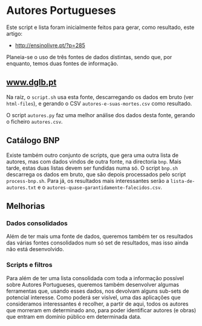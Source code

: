 Autores Portugueses
===================

Este script e lista foram inicialmente feitos para gerar, como resultado, este
artigo:
* http://ensinolivre.pt/?p=285

Planeia-se o uso de três fontes de dados distintas, sendo que, por enquanto,
temos duas fontes de informação.

## www.dglb.pt

Na raíz, o `script.sh` usa esta fonte, descarregando os dados em bruto (ver
`html-files`), e gerando o CSV `autores-e-suas-mortes.csv` como resultado.

O script `autores.py` faz uma melhor análise dos dados desta fonte, gerando o
ficheiro `autores.csv`.

## Catálogo BNP

Existe também outro conjunto de scripts, que gera uma outra lista de autores,
mas com dados vindos de outra fonte, na directoria `bnp`. Mais tarde, estas
duas listas devem ser fundidas numa só. O script `bnp.sh` descarrega os dados
em bruto, que são depois processados pelo script `process-bnp.sh`. Para já, os
resultados mais interessantes serão a `lista-de-autores.txt` e o
`autores-quase-garantidamente-falecidos.csv`.

## Melhorias

### Dados consolidados

Além de ter mais uma fonte de dados, queremos também ter os resultados das
várias fontes consolidados num só set de resultados, mas isso ainda não está
desenvolvido.

### Scripts e filtros

Para além de ter uma lista consolidada com toda a informação possível sobre
Autores Portugueses, queremos também desenvolver algumas ferramentas que,
usando esses dados, nos devolvam alguns sub-sets de potencial interesse. Como
poderá ser visível, uma das aplicações que consideramos interessantes é
recolher, a partir de aqui, todos os autores que morreram em determinado ano,
para poder identificar autores (e obras) que entram em domínio público em
determinada data.
